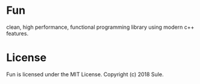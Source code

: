 # Fun
clean, high performance, functional programming library using modern c++ features.

# License
Fun is licensed under the MIT License.
Copyright (c) 2018 Sule.
